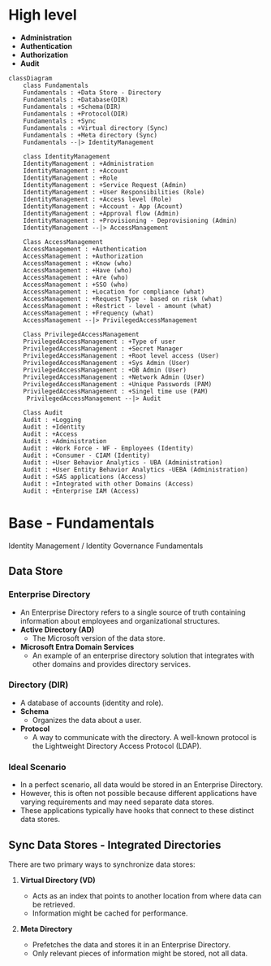 # High level
- **Administration**
- **Authentication**
- **Authorization**
- **Audit**

```mermaid
classDiagram
    class Fundamentals
    Fundamentals : +Data Store - Directory
    Fundamentals : +Database(DIR)
    Fundamentals : +Schema(DIR)
    Fundamentals : +Protocol(DIR)
    Fundamentals : +Sync
    Fundamentals : +Virtual directory (Sync)
    Fundamentals : +Meta directory (Sync)
    Fundamentals --|> IdentityManagement

    class IdentityManagement
    IdentityManagement : +Administration 
    IdentityManagement : +Account 
    IdentityManagement : +Role
    IdentityManagement : +Service Request (Admin)
    IdentityManagement : +User Responsibilities (Role)
    IdentityManagement : +Access level (Role)
    IdentityManagement : +Account - App (Acount)
    IdentityManagement : +Approval flow (Admin)
    IdentityManagement : +Provisioning - Deprovisioning (Admin)
    IdentityManagement --|> AccessManagement

    Class AccessManagement
    AccessManagement : +Authentication 
    AccessManagement : +Authorization 
    AccessManagement : +Know (who)
    AccessManagement : +Have (who)
    AccessManagement : +Are (who)
    AccessManagement : +SSO (who)
    AccessManagement : +Location for compliance (what)
    AccessManagement : +Request Type - based on risk (what)
    AccessManagement : +Restrict - level - amount (what)
    AccessManagement : +Frequency (what)
    AccessManagement --|> PrivilegedAccessManagement

    Class PrivilegedAccessManagement 
    PrivilegedAccessManagement : +Type of user 
    PrivilegedAccessManagement : +Secret Manager
    PrivilegedAccessManagement : +Root level access (User)
    PrivilegedAccessManagement : +Sys Admin (User)
    PrivilegedAccessManagement : +DB Admin (User)
    PrivilegedAccessManagement : +Network Admin (User)
    PrivilegedAccessManagement : +Unique Passwords (PAM)
    PrivilegedAccessManagement : +Singel time use (PAM)
     PrivilegedAccessManagement --|> Audit

    Class Audit
    Audit : +Logging
    Audit : +Identity
    Audit : +Access
    Audit : +Administration
    Audit : +Work Force - WF - Employees (Identity)
    Audit : +Consumer - CIAM (Identity)
    Audit : +User Behavior Analytics - UBA (Administration)
    Audit : +User Entity Behavior Analytics -UEBA (Administration)
    Audit : +SAS applications (Access)
    Audit : +Integrated with other Domains (Access)
    Audit : +Enterprise IAM (Access)
```

# Base - Fundamentals
Identity Management / Identity Governance Fundamentals

## Data Store

### Enterprise Directory
- An Enterprise Directory refers to a single source of truth containing information about employees and organizational structures.
- **Active Directory (AD)**
  - The Microsoft version of the data store.
- **Microsoft Entra Domain Services**
    - An example of an enterprise directory solution that integrates with other domains and provides directory services.

### Directory (DIR)
- A database of accounts (identity and role).
- **Schema**
  - Organizes the data about a user.
- **Protocol**
  - A way to communicate with the directory. A well-known protocol is the Lightweight Directory Access Protocol (LDAP).

### Ideal Scenario
- In a perfect scenario, all data would be stored in an Enterprise Directory.
- However, this is often not possible because different applications have varying requirements and may need separate data stores.
- These applications typically have hooks that connect to these distinct data stores.

## Sync Data Stores - Integrated Directories 
There are two primary ways to synchronize data stores:
1. **Virtual Directory (VD)**
   - Acts as an index that points to another location from where data can be retrieved.
   - Information might be cached for performance.

2. **Meta Directory**
   - Prefetches the data and stores it in an Enterprise Directory.
   - Only relevant pieces of information might be stored, not all data.
   
